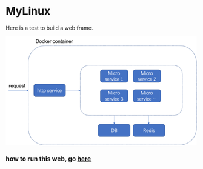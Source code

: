 # MyLinux

Here is a test to build a web frame.

<p align="center"> <img src="./web_frame.png" alt="web frame fig"></p>


### how to run this web, go <a href="mysite/README.md">here</a>